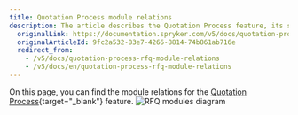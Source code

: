 ```yaml
---
title: Quotation Process module relations
description: The article describes the Quotation Process feature, its statuses, and workflow (by a customer, sales representative, agent account and interaction with approval process.
  originalLink: https://documentation.spryker.com/v5/docs/quotation-process-rfq-module-relations
  originalArticleId: 9fc2a532-83e7-4266-8814-74b861ab716e
  redirect_from:
    - /v5/docs/quotation-process-rfq-module-relations
    - /v5/docs/en/quotation-process-rfq-module-relations
---
```


On this page, you can find the module relations for the [Quotation Process](/docs/scos/user/features/{{page.version}}/quotation-process-feature-overview.html){target="_blank"} feature.
![RFQ modules diagram](https://spryker.s3.eu-central-1.amazonaws.com/docs/Features/Workflow+%26+Process+Management/Quotation+process+and+RFQ/Quotation+Process+%26+RFQ+Feature+Overview/request-for-quote-module-diagram.png)
